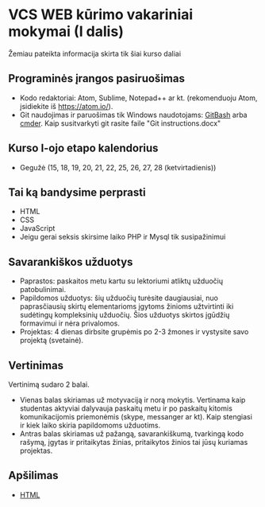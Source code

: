 # VCS WEB kūrimo vakariniai mokymai (I dalis)
Žemiau pateikta informacija skirta tik šiai kurso daliai

## Programinės įrangos pasiruošimas

* Kodo redaktoriai: Atom, Sublime, Notepad++ ar kt. (rekomenduoju Atom, įsidiekite iš https://atom.io/).
* Git naudojimas ir paruošimas tik Windows naudotojams: [GitBash](https://git-for-windows.github.io/) arba [cmder](http://cmder.net/). Kaip susitvarkyti git rasite faile "Git instructions.docx"

## Kurso I-ojo etapo kalendorius

* Gegužė (15, 18, 19, 20, 21, 22, 25, 26, 27, 28 (ketvirtadienis))

## Tai ką bandysime perprasti

* HTML 
* CSS
* JavaScript
* Jeigu gerai seksis skirsime laiko PHP ir Mysql tik susipažinimui

## Savarankiškos užduotys

* Paprastos: paskaitos metu kartu su lektoriumi atliktų užduočių patobulinimai.
* Papildomos užduotys: šių užduočių turėsite daugiausiai, nuo paprasčiausių skirtų elementarioms įgytoms žinioms užtvirtinti iki sudėtingų kompleksinių užduočių. Šios užduotys skirtos įgūdžių formavimui ir nėra privalomos.
* Projektas: 4 dienas dirbsite grupėmis po 2-3 žmones ir vystysite savo projektą (svetainė).

## Vertinimas

Vertinimą sudaro 2 balai. 
* Vienas balas skiriamas už motyvaciją ir norą mokytis. Vertinama kaip studentas aktyviai dalyvauja paskaitų metu ir po paskaitų kitomis komunikacijomis priemonėmis (skype, messanger ar kt). Kaip stengiasi ir kiek laiko skiria papildomoms užduotims.
* Antras balas skiriamas už pažangą, savarankiškumą, tvarkingą kodo rašymą, įgytas ir pritaikytas žinias, pritaikytos žinios tai jūsų kuriamas projektas.

## Apšilimas

* [HTML](https://www.w3schools.com/html/default.asp)